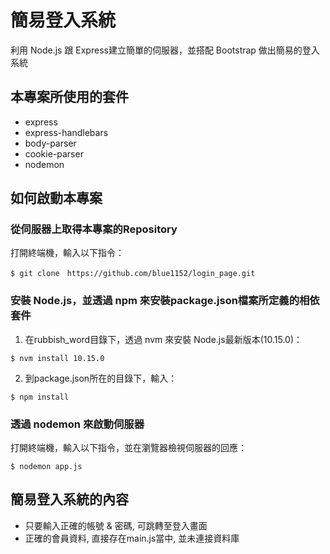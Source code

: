 # 簡易登入系統

利用 Node.js 跟 Express建立簡單的伺服器，並搭配 Bootstrap 做出簡易的登入系統

## 本專案所使用的套件

* express
* express-handlebars
* body-parser
* cookie-parser
* nodemon

## 如何啟動本專案

### 從伺服器上取得本專案的Repository

打開終端機，輸入以下指令：
```
$ git clone　https://github.com/blue1152/login_page.git
```

### 安裝 Node.js，並透過 npm 來安裝package.json檔案所定義的相依套件

1. 在rubbish_word目錄下，透過 nvm 來安裝 Node.js最新版本(10.15.0)：
```
$ nvm install 10.15.0
```

2. 到package.json所在的目錄下，輸入：
```
$ npm install
```

### 透過 nodemon 來啟動伺服器

打開終端機，輸入以下指令，並在瀏覽器檢視伺服器的回應：
```
$ nodemon app.js
```

## 簡易登入系統的內容

* 只要輸入正確的帳號 & 密碼, 可跳轉至登入畫面
* 正確的會員資料, 直接存在main.js當中, 並未連接資料庫


